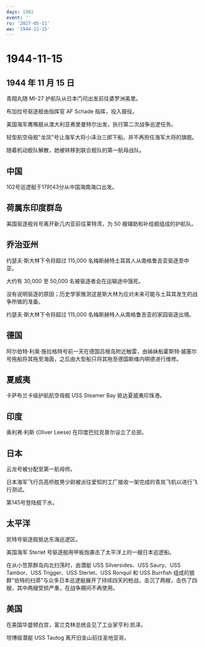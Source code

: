 ```yaml
---
days: 1902
event: ''
ru: '2027-05-11'
ww: '1944-11-15'
---
```


# 1944-11-15

## 1944 年 11 月 15 日

青翔丸随 MI-27 护航队从日本门司出发前往婆罗洲美里。

布加拉号驱逐舰由指挥官 AF Schade 指挥，投入服役。

美国海军鹰嘴舰从澳大利亚弗里曼特尔出发，执行第二次战争巡逻任务。

轻型航空母舰"龙凤"号让海军大将小泽治三郎下船，并不再担任海军大将的旗舰。

随着机动舰队解散，她被转移到联合舰队的第一航母战队。

## 中国

102号巡逻艇于17时43分从中国海南海口出发。

## 荷属东印度群岛

美国驱逐舰肖号离开新几内亚前往莱特湾，为 50 艘辅助和补给舰组成的护航队。

## 乔治亚州

约瑟夫·斯大林下令将超过 115,000
名梅斯赫特土耳其人从南格鲁吉亚驱逐至中亚。

大约有 30,000 至 50,000 名被驱逐者会在运输途中饿死。

没有说明驱逐的原因；历史学家推测这是斯大林为应对未来可能与土耳其发生的战争所做的准备。

约瑟夫·斯大林下令将超过 115,000 名梅斯赫特人从南格鲁吉亚的家园驱逐出境。

## 德国

阿尔伯特·利奥·施拉格特号前一天在德国吕根岛附近触雷，由姊妹船霍斯特·威塞尔号拖船将其拖至海面，之后由大型船只将其拖至德国斯维内明德进行维修。

## 夏威夷

卡萨布兰卡级护航航空母舰 USS Steamer Bay 抵达夏威夷珍珠港。

## 印度

奥利弗·利斯 (Oliver Leese) 在印度巴拉克普尔设立了总部。

## 日本

云龙号被分配至第一航母师。

日本海军飞行员高桥胜男少尉被派往爱知的工厂接收一架完成的青岚飞机以进行飞行测试。

第145号登陆舰下水。

## 太平洋

凯特号驱逐舰抵达东海巡逻区。

美国海军 Sterlet 号驱逐舰用甲板炮袭击了太平洋上的一艘日本巡逻船。

在从小笠原群岛向北扫荡时，由潜艇 USS Silversides、USS Saury、USS
Tambor、USS Trigger、USS Sterlet、USS Ronquil 和 USS Burrfish
组成的狼群"伯特的扫帚"与众多日本巡逻艇展开了持续四天的枪战，击沉了两艘，击伤了四艘，其中两艘受损严重，在战争期间不再使用。

## 美国

在美国华盛顿白宫，富兰克林总统会见了工业家亨利·凯泽。

坦博级潜艇 USS Tautog 离开旧金山前往圣地亚哥。
